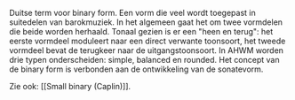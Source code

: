Duitse term voor binary form. Een vorm die veel wordt toegepast in suitedelen van barokmuziek.
In het algemeen gaat het om twee vormdelen die beide worden herhaald.
Tonaal gezien is er een "heen en terug": het eerste vormdeel moduleert naar een direct verwante toonsoort, het tweede vormdeel bevat de terugkeer naar de uitgangstoonsoort.
In AHWM worden drie typen onderscheiden: simple, balanced en rounded.
Het concept van de binary form is verbonden aan de ontwikkeling van de sonatevorm.

Zie ook: [[Small binary (Caplin)]].

